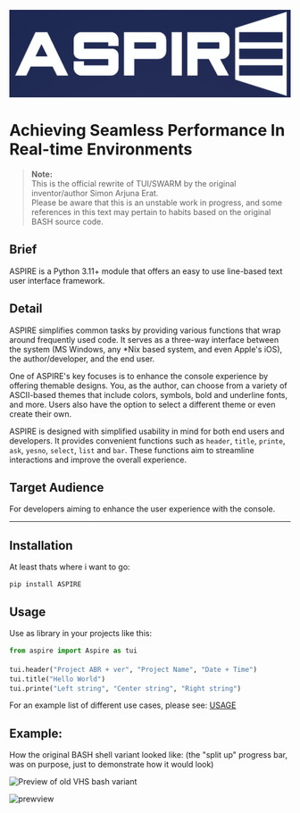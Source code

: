 ![Logo](./docs/ASPIRE_Logo.png)

Achieving Seamless Performance In Real-time Environments
================================================================
> **Note:** \
> This is the official rewrite of TUI/SWARM by the original inventor/author Simon Arjuna Erat. \
> Please be aware that this is an unstable work in progress, and some references in this text may pertain to habits based on the original BASH source code.


Brief
-----
ASPIRE is a Python 3.11+ module that offers an easy to use line-based text user interface framework.

Detail
------
ASPIRE simplifies common tasks by providing various functions that wrap around frequently used code. It serves as a three-way interface between the system (MS Windows, any *Nix based system, and even Apple's iOS), the author/developer, and the end user.

One of ASPIRE's key focuses is to enhance the console experience by offering themable designs. You, as the author, can choose from a variety of ASCII-based themes that include colors, symbols, bold and underline fonts, and more. Users also have the option to select a different theme or even create their own.

ASPIRE is designed with simplified usability in mind for both end users and developers. It provides convenient functions such as `header`, `title`, `printe`, `ask`, `yesno`, `select`, `list` and `bar`. These functions aim to streamline interactions and improve the overall experience.


Target Audience
---------------
For developers aiming to enhance the user experience with the console.


----


Installation
------------

At least thats where i want to go:
```
pip install ASPIRE
```


Usage
-----

Use as library in your projects like this:

```py
from aspire import Aspire as tui

tui.header("Project ABR + ver", "Project Name", "Date + Time")
tui.title("Hello World")
tui.printe("Left string", "Center string", "Right string")
```

For an example list of different use cases, please see: [USAGE](./docs/USAGE.md)

Example:
--------

How the original BASH shell variant looked like: (the "split up" progress bar, was on purpose, just to demonstrate how it would look)

![Preview of old VHS bash variant](https://github.com/sri-arjuna/vhs/blob/master/screenshots/example-with-progressbar.jpg?raw=true)

![prewview](./docs/preview1.jpg)